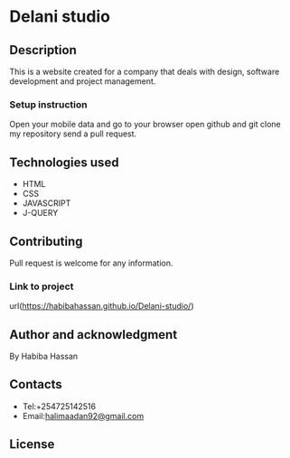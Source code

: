 # Delani studio
## Description
 This is a website created for a company that deals with design, software development and project management.
### Setup instruction
Open your mobile data and go to your browser open github and git clone my repository send a pull request.
## Technologies used
* HTML
* CSS
* JAVASCRIPT
* J-QUERY
## Contributing
Pull request is welcome for any information.
### Link to project
url(https://habibahassan.github.io/Delani-studio/)
## Author and acknowledgment
By Habiba Hassan
## Contacts
* Tel:+254725142516
* Email:halimaadan92@gmail.com
## License


